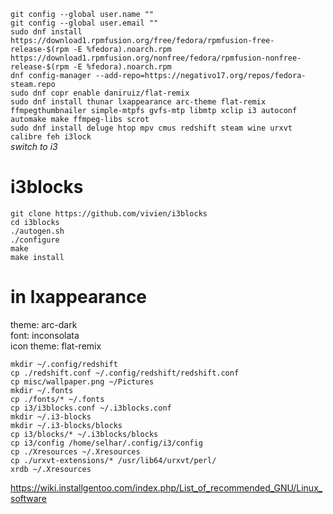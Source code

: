 
`git config --global user.name ""`  
`git config --global user.email ""`  
`sudo dnf install https://download1.rpmfusion.org/free/fedora/rpmfusion-free-release-$(rpm -E %fedora).noarch.rpm https://download1.rpmfusion.org/nonfree/fedora/rpmfusion-nonfree-release-$(rpm -E %fedora).noarch.rpm`  
`dnf config-manager --add-repo=https://negativo17.org/repos/fedora-steam.repo`  
`sudo dnf copr enable daniruiz/flat-remix`  
`sudo dnf install thunar lxappearance arc-theme flat-remix ffmpegthumbnailer simple-mtpfs gvfs-mtp libmtp xclip i3 autoconf automake make ffmpeg-libs scrot`  
`sudo dnf install deluge htop mpv cmus redshift steam wine urxvt calibre feh i3lock`  
*switch to i3*  
  

# i3blocks
`git clone https://github.com/vivien/i3blocks`  
`cd i3blocks`  
`./autogen.sh`  
`./configure`  
`make`  
`make install`  

# in lxappearance  
theme: arc-dark  
font: inconsolata  
icon theme: flat-remix  

`mkdir ~/.config/redshift`  
`cp ./redshift.conf ~/.config/redshift/redshift.conf`  
`cp misc/wallpaper.png ~/Pictures`  
`mkdir ~/.fonts`  
`cp ./fonts/* ~/.fonts`  
`cp i3/i3blocks.conf ~/.i3blocks.conf`  
`mkdir ~/.i3-blocks`  
`mkdir ~/.i3-blocks/blocks`  
`cp i3/blocks/* ~/.i3blocks/blocks`  
`cp i3/config /home/selhar/.config/i3/config`  
`cp ./Xresources ~/.Xresources`  
`cp ./urxvt-extensions/* /usr/lib64/urxvt/perl/`  
`xrdb ~/.Xresources`  
  
https://wiki.installgentoo.com/index.php/List_of_recommended_GNU/Linux_software  
